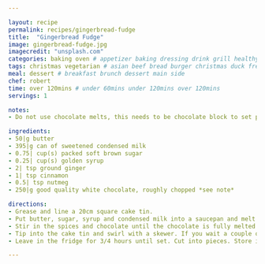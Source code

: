 ```yaml
---

layout: recipe
permalink: recipes/gingerbread-fudge 
title:  "Gingerbread Fudge"
image: gingerbread-fudge.jpg 
imagecredit: "unsplash.com" 
categories: baking oven # appetizer baking dressing drink grill healthyish marinade oven pickling quick raw salad sandwich sauce snack soup
tags: christmas vegetarian # asian beef bread burger christmas duck french fruit indian italian mexican nuts pasta pork poultry rice seafood thanksgiving vegetarian
meal: dessert # breakfast brunch dessert main side
chef: robert 
time: over 120mins # under 60mins under 120mins over 120mins
servings: 1 

notes:
- Do not use chocolate melts, this needs to be chocolate block to set properly.

ingredients:
- 50|g butter
- 395|g can of sweetened condensed milk
- 0.75| cup(s) packed soft brown sugar
- 0.25| cup(s) golden syrup
- 2| tsp ground ginger 
- 1| tsp cinnamon
- 0.5| tsp nutmeg 
- 250|g good quality white chocolate, roughly chopped *see note*

directions:
- Grease and line a 20cm square cake tin.
- Put butter, sugar, syrup and condensed milk into a saucepan and melt over low to medium heat until butter and sugar are fully melted. Keep stirring throughout until the mixture is almost boiling (it’ll bubble and pop a bit, that’s what to look for).
- Stir in the spices and chocolate until the chocolate is fully melted and it’s all mixed together. 
- Tip into the cake tin and swirl with a skewer. If you wait a couple of minutes it’ll start to stiffen up and you’ll get clearer swirls.
- Leave in the fridge for 3/4 hours until set. Cut into pieces. Store in the fridge.

--- 
```

